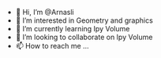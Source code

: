 - 👋 Hi, I’m @Arnasli
- 👀 I’m interested in Geometry and graphics
- 🌱 I’m currently learning Ipy Volume
- 💞️ I’m looking to collaborate on Ipy Volume
- 📫 How to reach me ...

<!---
Arnasli/Arnasli is a ✨ special ✨ repository because its `README.md` (this file) appears on your GitHub profile.
You can click the Preview link to take a look at your changes.
--->
